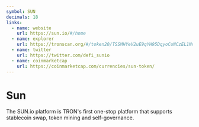 ```yaml
---
symbol: SUN
decimals: 18
links:
  - name: website
    url: https://sun.io/#/home
  - name: explorer
    url: https://tronscan.org/#/token20/TSSMHYeV2uE9qYH95DqyoCuNCzEL1NvU3S
  - name: twitter
    url: https://twitter.com/defi_sunio
  - name: coinmarketcap
    url: https://coinmarketcap.com/currencies/sun-token/
---
```


# Sun

The SUN.io platform is TRON's first one-stop platform that supports stablecoin swap, token mining and self-governance.
